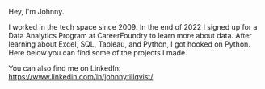 Hey, I'm Johnny. 

I worked in the tech space since 2009. In the end of 2022 I signed up for a Data Analytics Program at CareerFoundry to learn more about data. After learning about Excel, SQL, Tableau, and Python, I got hooked on Python. Here below you can find some of the projects I made. 

You can also find me on LinkedIn: https://www.linkedin.com/in/johnnytillqvist/
